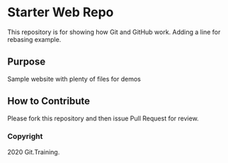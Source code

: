# Starter Web Repo

This repository is for showing how Git and GitHub work. Adding a line for rebasing example.

## Purpose

Sample website with plenty of files for demos

## How to Contribute

Please fork this repository and then issue Pull Request for review.

### Copyright 

2020 Git.Training.

